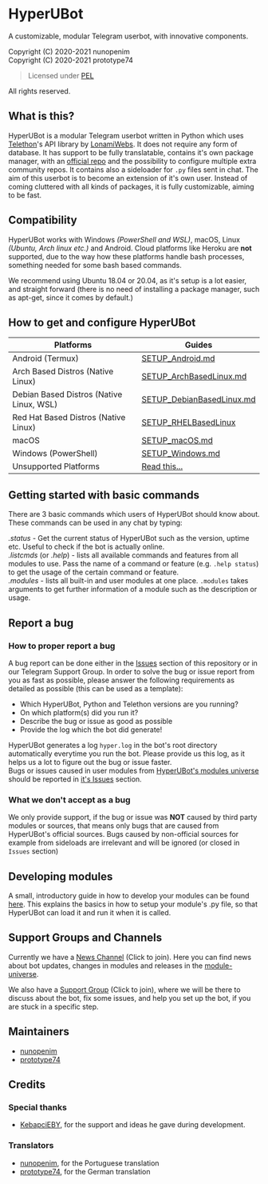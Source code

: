 # HyperUBot

A customizable, modular Telegram userbot, with innovative components.

Copyright (C) 2020-2021 nunopenim\
Copyright (C) 2020-2021 prototype74

> Licensed under [PEL](https://github.com/nunopenim/HyperUBot/blob/master/LICENSE.md)

All rights reserved.

## What is this?

HyperUBot is a modular Telegram userbot written in Python which uses 
[Telethon](https://github.com/LonamiWebs/Telethon)'s API library by [LonamiWebs](https://github.com/LonamiWebs).
It does not require any form of database. It has support to be fully translatable, contains it's own package manager,
with an [official repo](https://github.com/nunopenim/module-universe) and the possibility to configure multiple extra community repos.
It contains also a sideloader for `.py` files sent in chat. The aim of this userbot is to become an extension of it's own user.
Instead of coming cluttered with all kinds of packages, it is fully customizable, aiming to be fast.

## Compatibility

HyperUBot works with Windows _(PowerShell and WSL)_, macOS, Linux _(Ubuntu, Arch linux etc.)_ and Android. Cloud platforms like Heroku are **not** supported, due to the way how these platforms handle bash processes, something needed for some bash based commands.

We recommend using Ubuntu 18.04 or 20.04, as it's setup is a lot easier, and straight forward (there is no need of installing a package manager, such as apt-get, since it comes by default.)

## How to get and configure HyperUBot

| Platforms | Guides |
| - | - |
| Android (Termux) | [SETUP_Android.md](https://github.com/nunopenim/HyperUBot/blob/master/GUIDES/SETUP_Android.md) |
| Arch Based Distros (Native Linux) | [SETUP_ArchBasedLinux.md](https://github.com/nunopenim/HyperUBot/blob/master/GUIDES/SETUP_ArchBasedLinux.md) |
| Debian Based Distros (Native Linux, WSL) | [SETUP_DebianBasedLinux.md](https://github.com/nunopenim/HyperUBot/blob/master/GUIDES/SETUP_DebianBasedLinux.md) |
| Red Hat Based Distros (Native Linux) | [SETUP_RHELBasedLinux](https://github.com/nunopenim/HyperUBot/blob/master/GUIDES/SETUP_RHELBasedLinux.md) |
| macOS | [SETUP_macOS.md](https://github.com/nunopenim/HyperUBot/blob/master/GUIDES/SETUP_MacOS.md) |
| Windows (PowerShell) | [SETUP_Windows.md](https://github.com/nunopenim/HyperUBot/blob/master/GUIDES/SETUP_Windows.md) |
| Unsupported Platforms | [Read this...](https://github.com/nunopenim/HyperUBot/blob/master/GUIDES/SETUP_Unsupported.md) |

## Getting started with basic commands

There are 3 basic commands which users of HyperUBot should know about. These commands can be used in any chat by typing:

_.status_ - Get the current status of HyperUBot such as the version, uptime etc. Useful to check if the bot is actually online.\
_.listcmds_ (or _.help_) - lists all available commands and features from all modules to use. Pass the name of a command or feature (e.g. `.help status`) to get the usage of the certain command or feature.\
_.modules_ - lists all built-in and user modules at one place. `.modules` takes arguments to get further information of a module such as the description or usage.

## Report a bug

### How to proper report a bug

A bug report can be done either in the [Issues](https://github.com/nunopenim/HyperUBot/issues) section of this repository or
in our Telegram Support Group. In order to solve the bug or issue report from you as fast as possible, please answer the following requirements as detailed as possible (this can be used as a template):

- Which HyperUBot, Python and Telethon versions are you running?
- On which platform(s) did you run it?
- Describe the bug or issue as good as possible
- Provide the log which the bot did generate!

HyperUBot generates a log `hyper.log` in the bot's root directory automatically everytime you run the bot.
Please provide us this log, as it helps us a lot to figure out the bug or issue faster.\
Bugs or issues caused in user modules from [HyperUBot's modules universe](https://github.com/nunopenim/module-universe)
should be reported in [it's Issues](https://github.com/nunopenim/module-universe/issues) section.

### What we don't accept as a bug

We only provide support, if the bug or issue was **NOT** caused by third party modules or sources, that means only bugs that are caused from HyperUBot's official sources.
Bugs caused by non-official sources for example from sideloads are irrelevant and will be ignored (or closed in `Issues` section)

## Developing modules

A small, introductory guide in how to develop your modules can be found [here](https://github.com/nunopenim/HyperUBot/blob/master/GUIDES/DEV_DevelopingModules.md). This explains the basics in how to setup your module's .py file, so that HyperUBot can load it and run it when it is called.

## Support Groups and Channels

Currently we have a [News Channel](https://t.me/HyperUBotNews) (Click to join). Here you can find news about bot updates, changes in modules and releases in the [module-universe](https://github.com/nunopenim/module-universe).

We also have a [Support Group](https://t.me/HyperUBotSupport) (Click to join), where we will be there to discuss about the bot, fix some issues, and help you set up the bot, if you are stuck in a specific step.

## Maintainers

- [nunopenim](https://github.com/nunopenim)
- [prototype74](https://github.com/prototype74)

## Credits

### Special thanks

- [KebapciEBY](https://github.com/KebapciEBY), for the support and ideas he gave during development.

### Translators

- [nunopenim](https://github.com/nunopenim), for the Portuguese translation
- [prototype74](https://github.com/prototype74), for the German translation
